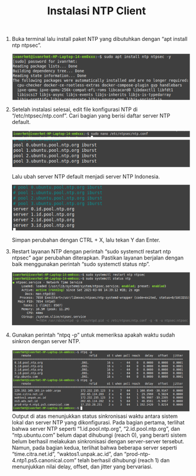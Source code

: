 <h1 align="center">
  Instalasi NTP Client
</h1>

<br>

1. Buka terminal lalu install paket NTP yang dibutuhkan dengan “apt install ntp ntpsec”.

   ![image](./image/install_ntp.png)

2. Setelah instalasi selesai, edit file konfigurasi NTP di “/etc/ntpsec/ntp.conf”. Cari bagian yang berisi daftar server NTP default.

   ![image](./image/ntp_conf.png)

   Lalu ubah server NTP default menjadi server NTP Indonesia.

   ![image](./image/ntp_server_indonesia.png)

   Simpan perubahan dengan CTRL + X, lalu tekan Y dan Enter.

3. Restart layanan NTP dengan perintah “sudo systemctl restart ntp ntpsec” agar perubahan diterapkan. Pastikan layanan berjalan dengan baik menggunakan perintah “sudo systemctl status ntp”.

   ![image](./image/ntp_restart.png)

4. Gunakan perintah “ntpq -p” untuk memeriksa apakah waktu sudah sinkron dengan server NTP.

   ![image](./image/periksa_ntp.png)
   Output di atas menunjukkan status sinkronisasi waktu antara sistem lokal dan server NTP yang dikonfigurasi. Pada bagian pertama, terlihat bahwa server NTP seperti “1.id.pool.ntp.org”, “2.id.pool.ntp.org”, dan “ntp.ubuntu.com” belum dapat dihubungi (reach 0), yang berarti sistem belum berhasil melakukan sinkronisasi dengan server-server tersebut. Namun, pada bagian kedua, terlihat bahwa beberapa server seperti “time.citra.net.id”, “waktos1.unpak.ac.id”, dan “prod-ntp-4.ntp1.ps5.canonical.com” telah berhasil dihubungi (reach 1) dan menunjukkan nilai delay, offset, dan jitter yang bervariasi.
